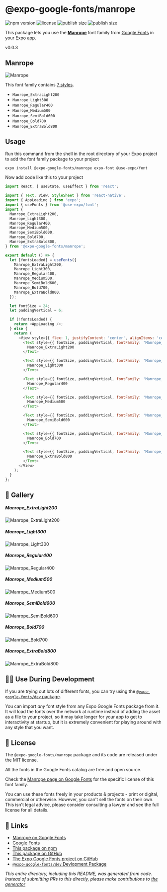 # @expo-google-fonts/manrope

![npm version](https://flat.badgen.net/npm/v/@expo-google-fonts/manrope)
![license](https://flat.badgen.net/github/license/expo/google-fonts)
![publish size](https://flat.badgen.net/packagephobia/install/@expo-google-fonts/manrope)
![publish size](https://flat.badgen.net/packagephobia/publish/@expo-google-fonts/manrope)

This package lets you use the [**Manrope**](https://fonts.google.com/specimen/Manrope) font family from [Google Fonts](https://fonts.google.com/) in your Expo app.

v0.0.3

## Manrope

![Manrope](./font-family.png)

This font family contains [7 styles](#-gallery).

- `Manrope_ExtraLight200`
- `Manrope_Light300`
- `Manrope_Regular400`
- `Manrope_Medium500`
- `Manrope_SemiBold600`
- `Manrope_Bold700`
- `Manrope_ExtraBold800`

## Usage

Run this command from the shell in the root directory of your Expo project to add the font family package to your project
```sh
expo install @expo-google-fonts/manrope expo-font @use-expo/font
```

Now add code like this to your project
```js
import React, { useState, useEffect } from 'react';

import { Text, View, StyleSheet } from 'react-native';
import { AppLoading } from 'expo';
import { useFonts } from '@use-expo/font';
import {
  Manrope_ExtraLight200,
  Manrope_Light300,
  Manrope_Regular400,
  Manrope_Medium500,
  Manrope_SemiBold600,
  Manrope_Bold700,
  Manrope_ExtraBold800,
} from '@expo-google-fonts/manrope';

export default () => {
  let [fontsLoaded] = useFonts({
    Manrope_ExtraLight200,
    Manrope_Light300,
    Manrope_Regular400,
    Manrope_Medium500,
    Manrope_SemiBold600,
    Manrope_Bold700,
    Manrope_ExtraBold800,
  });

  let fontSize = 24;
  let paddingVertical = 6;

  if (!fontsLoaded) {
    return <AppLoading />;
  } else {
    return (
      <View style={{ flex: 1, justifyContent: 'center', alignItems: 'center' }}>
        <Text style={{ fontSize, paddingVertical, fontFamily: 'Manrope_ExtraLight200' }}>
          Manrope_ExtraLight200
        </Text>

        <Text style={{ fontSize, paddingVertical, fontFamily: 'Manrope_Light300' }}>
          Manrope_Light300
        </Text>

        <Text style={{ fontSize, paddingVertical, fontFamily: 'Manrope_Regular400' }}>
          Manrope_Regular400
        </Text>

        <Text style={{ fontSize, paddingVertical, fontFamily: 'Manrope_Medium500' }}>
          Manrope_Medium500
        </Text>

        <Text style={{ fontSize, paddingVertical, fontFamily: 'Manrope_SemiBold600' }}>
          Manrope_SemiBold600
        </Text>

        <Text style={{ fontSize, paddingVertical, fontFamily: 'Manrope_Bold700' }}>
          Manrope_Bold700
        </Text>

        <Text style={{ fontSize, paddingVertical, fontFamily: 'Manrope_ExtraBold800' }}>
          Manrope_ExtraBold800
        </Text>
      </View>
    );
  }
};

```

## 🔡 Gallery

##### Manrope_ExtraLight200
![Manrope_ExtraLight200](./0e0aac7c30d815ffee8f590cf386f62ccea077282904c5bcc089f83e1e3fa6ba.ttf.png)

##### Manrope_Light300
![Manrope_Light300](./b00c95e47bd20d7096fc9bd66552bab89fdaee62611c600e651efcc4c1808b29.ttf.png)

##### Manrope_Regular400
![Manrope_Regular400](./1f742b6ef495bb5b9f5b968a27c50281ca1f9822bb53ec99bb3757ff2f3febfd.ttf.png)

##### Manrope_Medium500
![Manrope_Medium500](./1b26cd5641c96028ba3251bc1c3017c3b7f0f66db8bffa236e6a9fba9273dbe4.ttf.png)

##### Manrope_SemiBold600
![Manrope_SemiBold600](./2926db83b22f15d5dead94c407d4b830fe032adae54af4611e4a3b1d95e5059b.ttf.png)

##### Manrope_Bold700
![Manrope_Bold700](./89fbadf5ffbbcf438d182a4931c241c4beb528b1c11c22290afc4b4b8c8f854d.ttf.png)

##### Manrope_ExtraBold800
![Manrope_ExtraBold800](./f94757bb3fe3b1f1a20cdb49284c1a311dec4ed72554c5858d186fc93db7afaf.ttf.png)


## 👩‍💻 Use During Development

If you are trying out lots of different fonts, you can try using the [`@expo-google-fonts/dev` package](https://github.com/expo/google-fonts/tree/master/font-packages/dev#readme).

You can import *any* font style from any Expo Google Fonts package from it. It will load the fonts
over the network at runtime instead of adding the asset as a file to your project, so it may take longer
for your app to get to interactivity at startup, but it is extremely convenient
for playing around with any style that you want.

## 📖 License

The `@expo-google-fonts/manrope` package and its code are released under the MIT license.

All the fonts in the Google Fonts catalog are free and open source.

Check the [Manrope page on Google Fonts](https://fonts.google.com/specimen/Manrope) for the specific license of this font family.

You can use these fonts freely in your products & projects - print or digital, commercial or otherwise. However, you can't sell the fonts on their own. This isn't legal advice, please consider consulting a lawyer and see the full license for all details.

## 🔗 Links

- [Manrope on Google Fonts](https://fonts.google.com/specimen/Manrope)
- [Google Fonts](https://fonts.google.com/)
- [This package on npm](https://www.npmjs.com/package/@expo-google-fonts/manrope)
- [This package on GitHub](https://github.com/expo/google-fonts/tree/master/font-packages/manrope)
- [The Expo Google Fonts project on GitHub](https://github.com/expo/google-fonts)
- [`@expo-google-fonts/dev` Devlopment Package](https://github.com/expo/google-fonts/tree/master/font-packages/dev)


*This entire directory, including this README, was generated from code. Instead of submitting PRs to this directly, please make contributions to [the generator](https://github.com/expo/google-fonts/tree/master/packages/generator)*

